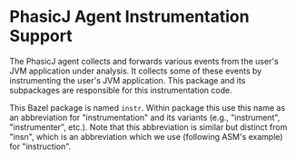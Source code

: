 # PhasicJ Agent Instrumentation Support

The PhasicJ agent collects and forwards various events from the user's JVM
application under analysis. It collects some of these events by instrumenting
the user's JVM application. This package and its subpackages are responsible
for this instrumentation code.

This Bazel package is named `instr`. Within package this use this name as an
abbreviation for "instrumentation" and its variants (e.g., "instrument",
"instrumenter", etc.). Note that this abbreviation is similar but distinct from
"insn", which is an abbreviation which we use (following ASM's example) for
"instruction".
